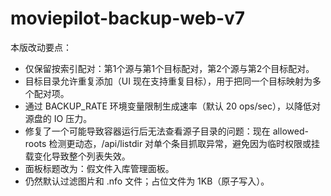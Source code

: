 # moviepilot-backup-web-v7

本版改动要点：
- 仅保留按索引配对：第1个源与第1个目标配对，第2个源与第2个目标配对。
- 目标目录允许重复添加（UI 现在支持重复目标），用于把同一个目标映射为多个配对项。
- 通过 BACKUP_RATE 环境变量限制生成速率（默认 20 ops/sec），以降低对源盘的 IO 压力。
- 修复了一个可能导致容器运行后无法查看源子目录的问题：现在 allowed-roots 检测更动态，/api/listdir 对单个条目抓取异常，避免因为临时权限或挂载变化导致整个列表失效。
- 面板标题改为：假文件入库管理面板。
- 仍然默认过滤图片和 .nfo 文件；占位文件为 1KB（原子写入）。
